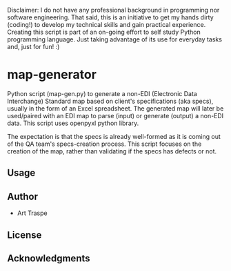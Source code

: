 Disclaimer: I do not have any professional background in programming nor software engineering. That said, this is an initiative to get my hands dirty (coding!) to develop my technical skills and gain practical experience. Creating this script is part of an on-going effort to self study Python programming language. Just taking advantage of its use for everyday tasks and, just for fun! :)



# map-generator
Python script (map-gen.py) to generate a non-EDI (Electronic Data Interchange) Standard map based on client's specifications (aka specs), usually in the form of an Excel spreadsheet. The generated map will later be used/paired with an EDI map to parse (input) or generate (output) a non-EDI data. This script uses openpyxl python library.

The expectation is that the specs is already well-formed as it is coming out of the QA team's specs-creation process. This script focuses on the creation of the map, rather than validating if the specs has defects or not.


## Usage

## Author
* Art Traspe

## License

## Acknowledgments



